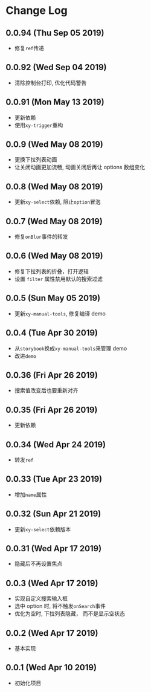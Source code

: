 # Change Log

## 0.0.94 (Thu Sep 05 2019)

-   修复`ref`传递

## 0.0.92 (Wed Sep 04 2019)

-   清除控制台打印, 优化代码警告

## 0.0.91 (Mon May 13 2019)

-   更新依赖
-   使用`xy-trigger`重构

## 0.0.9 (Wed May 08 2019)

-   更换下拉列表动画
-   让关闭动画更加流畅, 动画关闭后再让 options 数组变化

## 0.0.8 (Wed May 08 2019)

-   更新`xy-select`依赖, 阻止`option`冒泡

## 0.0.7 (Wed May 08 2019)

-   修复`onBlur`事件的转发

## 0.0.6 (Wed May 08 2019)

-   修复下拉列表的折叠，打开逻辑
-   设置 `filter` 属性禁用默认的搜索过滤

## 0.0.5 (Sun May 05 2019)

-   更新`xy-manual-tools`, 修复编译 demo

## 0.0.4 (Tue Apr 30 2019)

-   从`storybook`换成`xy-manual-tools`来管理 demo
-   改进`demo`

## 0.0.36 (Fri Apr 26 2019)

-   搜索值改变后也要重新对齐

## 0.0.35 (Fri Apr 26 2019)

-   更新依赖

## 0.0.34 (Wed Apr 24 2019)

-   转发`ref`

## 0.0.33 (Tue Apr 23 2019)

-   增加`name`属性

## 0.0.32 (Sun Apr 21 2019)

-   更新`xy-select`依赖版本

## 0.0.31 (Wed Apr 17 2019)

-   隐藏后不再设置焦点

## 0.0.3 (Wed Apr 17 2019)

-   实现自定义搜索输入框
-   选中 option 时, 将不触发`onSearch`事件
-   优化为空时, 下拉列表隐藏， 而不是显示空状态

## 0.0.2 (Wed Apr 17 2019)

-   基本实现

## 0.0.1 (Wed Apr 10 2019)

-   初始化项目
